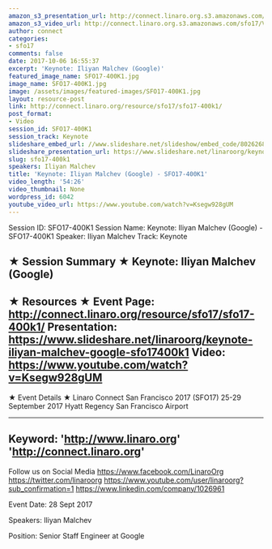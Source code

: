 ```yaml
---
amazon_s3_presentation_url: http://connect.linaro.org.s3.amazonaws.com/sfo17/Presentations/SFO17-400K1-Project-Treble.pdf
amazon_s3_video_url: http://connect.linaro.org.s3.amazonaws.com/sfo17/Videos/Google%2527s%20Project%20Treble%20Update%20%257C%20Internet%20in%2010yrs%20%2526%20Hardware%20is%20the%20Next%20Innovation%20Layer%20%2523SFO17.mp4
author: connect
categories:
- sfo17
comments: false
date: 2017-10-06 16:55:37
excerpt: 'Keynote: Iliyan Malchev (Google)'
featured_image_name: SFO17-400K1.jpg
image_name: SFO17-400K1.jpg
image: /assets/images/featured-images/SFO17-400K1.jpg
layout: resource-post
link: http://connect.linaro.org/resource/sfo17/sfo17-400k1/
post_format:
- Video
session_id: SFO17-400K1
session_track: Keynote
slideshare_embed_url: //www.slideshare.net/slideshow/embed_code/80262688
slideshare_presentation_url: https://www.slideshare.net/linaroorg/keynote-iliyan-malchev-google-sfo17400k1
slug: sfo17-400k1
speakers: Iliyan Malchev
title: 'Keynote: Iliyan Malchev (Google) - SFO17-400K1'
video_length: '54:26'
video_thumbnail: None
wordpress_id: 6042
youtube_video_url: https://www.youtube.com/watch?v=Ksegw928gUM
---
```


Session ID: SFO17-400K1
Session Name: Keynote: Iliyan Malchev (Google) - SFO17-400K1
Speaker: Iliyan Malchev
Track: Keynote

★ Session Summary ★
Keynote: Iliyan Malchev (Google)
---------------------------------------------------
★ Resources ★
Event Page: http://connect.linaro.org/resource/sfo17/sfo17-400k1/
Presentation: https://www.slideshare.net/linaroorg/keynote-iliyan-malchev-google-sfo17400k1
Video: https://www.youtube.com/watch?v=Ksegw928gUM
---------------------------------------------------

★ Event Details ★
Linaro Connect San Francisco 2017 (SFO17)
25-29 September 2017
Hyatt Regency San Francisco Airport

---------------------------------------------------
Keyword:
'http://www.linaro.org'
'http://connect.linaro.org'
---------------------------------------------------
Follow us on Social Media
https://www.facebook.com/LinaroOrg
https://twitter.com/linaroorg
https://www.youtube.com/user/linaroorg?sub_confirmation=1
https://www.linkedin.com/company/1026961

Event Date: 28 Sept 2017

Speakers: Iliyan Malchev

Position: Senior Staff Engineer at Google
